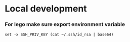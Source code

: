 # Local development

### For lego make sure export environment variable

`set -x SSH_PRIV_KEY (cat ~/.ssh/id_rsa | base64)`
